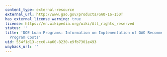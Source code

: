 ```yaml
---
content_type: external-resource
external_url: http://www.gao.gov/products/GAO-16-150T
has_external_license_warning: true
license: https://en.wikipedia.org/wiki/All_rights_reserved
status: ''
title: 'DOE Loan Programs: Information on Implementation of GAO Recommendations and
  Program Costs'
uid: 554f1d13-ccc0-4a60-8230-e9fb7301e493
wayback_url: ''
---
```

